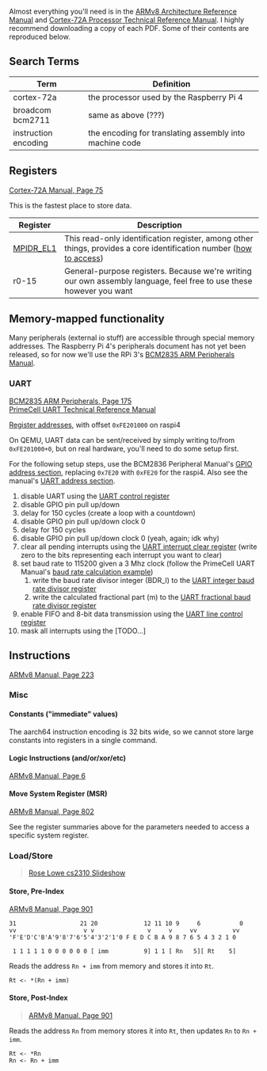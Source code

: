 Almost everything you'll need is in the [ARMv8 Architecture Reference Manual][armv8-arm] and [Cortex-72A Processor Technical Reference Manual][cortex72a-trm]. I highly recommend downloading a copy of each PDF. Some of their contents are reproduced below.

[armv8-arm]: https://static.docs.arm.com/ddi0487/ca/DDI0487C_a_armv8_arm.pdf
[cortex72a-trm]: https://static.docs.arm.com/100095/0003/cortex_a72_mpcore_trm_100095_0003_05_en.pdf 

## Search Terms

| Term | Definition
|------|------------
| cortex-72a | the processor used by the Raspberry Pi 4
| broadcom bcm2711 | same as above (???)
| instruction encoding | the encoding for translating assembly into machine code

## Registers

[Cortex-72A Manual, Page 75](https://static.docs.arm.com/100095/0003/cortex_a72_mpcore_trm_100095_0003_05_en.pdf#page=75&zoom=auto,-12,749)

This is the fastest place to store data.

| Register | Description
|----------|-------------
| [MPIDR_EL1](https://static.docs.arm.com/100095/0003/cortex_a72_mpcore_trm_100095_0003_05_en.pdf#page=90&zoom=auto,-12,258) | This read-only identification register, among other things, provides a core identification number ([how to access](https://static.docs.arm.com/ddi0487/ca/DDI0487C_a_armv8_arm.pdf#page=2620&zoom=110,-33,627))
| r0-15 | General-purpose registers. Because we're writing our own assembly language, feel free to use these however you want

## Memory-mapped functionality

Many peripherals (external io stuff) are accessible through special memory addresses. The Raspberry Pi 4's peripherals document has not yet been released, so for now we'll use the RPi 3's [BCM2835 ARM Peripherals Manual](https://www.raspberrypi.org/app/uploads/2012/02/BCM2835-ARM-Peripherals.pdf).

### UART

[BCM2835 ARM Peripherals, Page 175](https://www.raspberrypi.org/app/uploads/2012/02/BCM2835-ARM-Peripherals.pdf#page=175&zoom=110,-110,807)  
[PrimeCell UART Technical Reference Manual](http://infocenter.arm.com/help/topic/com.arm.doc.ddi0183g/DDI0183G_uart_pl011_r1p5_trm.pdf#page=47&zoom=auto,-29,502)

[Register addresses](https://www.raspberrypi.org/app/uploads/2012/02/BCM2835-ARM-Peripherals.pdf#page=177&zoom=110,-110,280), with offset `0xFE201000` on raspi4

On QEMU, UART data can be sent/received by simply writing to/from `0xFE201000+0`, but on real hardware, you'll need to do some setup first.

For the following setup steps, use the BCM2836 Peripheral Manual's [GPIO address section](https://www.raspberrypi.org/app/uploads/2012/02/BCM2835-ARM-Peripherals.pdf#page=90&zoom=110,-110,652), replacing `0x7E20` with `0xFE20` for the raspi4.  Also see the manual's [UART address section](https://www.raspberrypi.org/app/uploads/2012/02/BCM2835-ARM-Peripherals.pdf#page=177&zoom=110,-110,280).
1. disable UART using the [UART control register](https://www.raspberrypi.org/app/uploads/2012/02/BCM2835-ARM-Peripherals.pdf#page=185&zoom=110,-110,325)
2. disable GPIO pin pull up/down
3. delay for 150 cycles (create a loop with a countdown)
4. disable GPIO pin pull up/down clock 0
5. delay for 150 cycles
6. disable GPIO pin pull up/down clock 0 (yeah, again; idk why)
7. clear all pending interrupts using the [UART interrupt clear register](https://www.raspberrypi.org/app/uploads/2012/02/BCM2835-ARM-Peripherals.pdf#page=192&zoom=110,-70,735) (write zero to the bits representing each interrupt you want to clear)
8. set baud rate to 115200 given a 3 Mhz clock (follow the PrimeCell UART Manual's [baud rate calculation example](http://infocenter.arm.com/help/topic/com.arm.doc.ddi0183g/DDI0183G_uart_pl011_r1p5_trm.pdf#page=56&zoom=auto,-29,199))
   1. write the baud rate divisor integer (BDR_I) to the [UART integer baud rate divisor register](https://www.raspberrypi.org/app/uploads/2012/02/BCM2835-ARM-Peripherals.pdf#page=183&zoom=110,-70,479)
   2. write the calculated fractional part (m) to the [UART fractional baud rate divisor register](https://www.raspberrypi.org/app/uploads/2012/02/BCM2835-ARM-Peripherals.pdf#page=183&zoom=110,-110,255)
9. enable FIFO and 8-bit data transmission using the [UART line control register](https://www.raspberrypi.org/app/uploads/2012/02/BCM2835-ARM-Peripherals.pdf#page=184&zoom=110,-70,645)
10. mask all interrupts using the [TODO...]


## Instructions

[ARMv8 Manual, Page 223](https://static.docs.arm.com/ddi0487/ca/DDI0487C_a_armv8_arm.pdf#page=223&zoom=auto,-4,576)

### Misc

#### Constants ("immediate" values)

The aarch64 instruction encoding is 32 bits wide, so we cannot store large constants into registers in a single command.

#### Logic Instructions (and/or/xor/etc)

[ARMv8 Manual, Page 6](https://static.docs.arm.com/ddi0487/ca/DDI0487C_a_armv8_arm.pdf#page=226)

#### Move System Register (MSR)

[ARMv8 Manual, Page 802](https://static.docs.arm.com/ddi0487/ca/DDI0487C_a_armv8_arm.pdf#page=802)

See the register summaries above for the parameters needed to access a specific system register.

### Load/Store
> [Rose Lowe cs2310 Slideshow](https://people.cs.clemson.edu/~rlowe/cs2310/notes/ln_arm_load_store.pdf)

#### Store, Pre-Index

[ARMv8 Manual, Page 901](https://static.docs.arm.com/ddi0487/ca/DDI0487C_a_armv8_arm.pdf#page=901&zoom=auto,-4,387)

```
31                  21 20             12 11 10 9     6           0
vv                   v v               v     v     vv          vv
'F'E'D'C'B'A'9'8'7'6'5'4'3'2'1'0 F E D C B A 9 8 7 6 5 4 3 2 1 0

 1 1 1 1 1 0 0 0 0 0 0 [ imm          9] 1 1 [ Rn   5][ Rt    5]
```

Reads the address `Rn + imm` from memory and stores it into `Rt`.

```
Rt <- *(Rn + imm)
```

#### Store, Post-Index
> [ARMv8 Manual, Page 901](https://static.docs.arm.com/ddi0487/ca/DDI0487C_a_armv8_arm.pdf#page=901&zoom=auto,-4,655)


Reads the address `Rn` from memory stores it into `Rt`, then updates `Rn` to `Rn + imm`.

```
Rt <- *Rn
Rn <- Rn + imm
```
